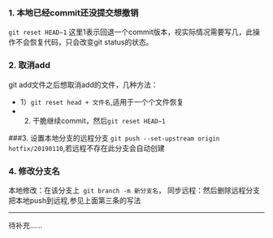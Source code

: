### 1. 本地已经commit还没提交想撤销
  ```git reset HEAD~1```  这里1表示回退一个commit版本，视实际情况需要写几，此操作不会恢复代码，只会改变git status的状态。

### 2. 取消add
git add文件之后想取消add的文件，几种方法：
- 1）```git reset head + 文件名```,适用于一个个文件恢复
- 2) 干脆继续commit，然后```git reset HEAD~1```

###3.  设置本地分支的远程分支
```git push --set-upstream origin hotfix/20190110```,若远程不存在此分支会自动创建

### 4. 修改分支名
本地修改：在该分支上``` git branch -m 新分支名```，
同步远程：然后删除远程分支 把本地push到远程,参见上面第三条的写法

***
待补充......
